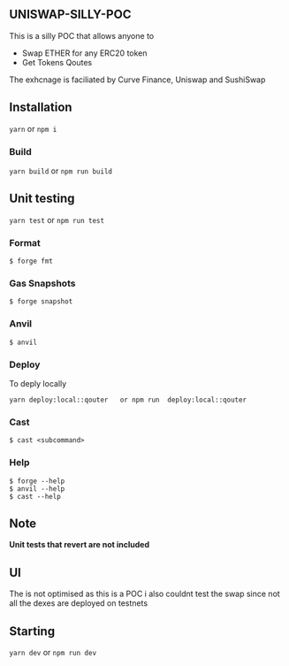## UNISWAP-SILLY-POC

This is a silly POC that allows anyone to

- Swap ETHER for any ERC20 token
- Get Tokens Qoutes

The exhcnage is faciliated by Curve Finance, Uniswap and SushiSwap

## Installation

`yarn` or `npm i`

### Build

`yarn build` or `npm run build`

## Unit testing

`yarn test` or `npm run test`

### Format

```shell
$ forge fmt
```

### Gas Snapshots

```shell
$ forge snapshot
```

### Anvil

```shell
$ anvil
```

### Deploy
To deply locally 
```shell
yarn deploy:local::qouter   or npm run  deploy:local::qouter
```

### Cast

```shell
$ cast <subcommand>
```

### Help

```shell
$ forge --help
$ anvil --help
$ cast --help
```

## Note

**Unit tests that revert are not included**


## UI 
The is not optimised as this is a POC i also couldnt test the swap since not all the dexes are deployed on testnets 

## Starting

``yarn dev`` or ``npm run dev``